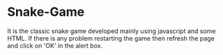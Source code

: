 # Snake-Game

It is the classic snake game developed mainly using javascript and some HTML. If there is any problem restarting the game then refresh the page and click on 'OK' in the alert box. 
